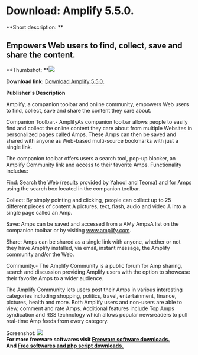 # Download: Amplify 5.5.0.

**Short description: **

## Empowers Web users to find, collect, save and share the content.

  
**Thumbshot: **![](http://www.freewarefiles.com/screenshot/amplify_shot_md.gif)   
  
**Download link:** [Download Amplify 5.5.0.](http://freesoftwares.boysofts.com/Amplify_program_9870.html)  
  

**Publisher's Description**  
  

Amplify, a companion toolbar and online community, empowers Web users to find,
collect, save and share the content they care about.

Companion Toolbar.- AmplifyAs companion toolbar allows people to easily find
and collect the online content they care about from multiple Websites in
personalized pages called Amps. These Amps can then be saved and shared with
anyone as Web-based multi-source bookmarks with just a single link.

The companion toolbar offers users a search tool, pop-up blocker, an Amplify
Community link and access to their favorite Amps. Functionality includes:

Find: Search the Web (results provided by Yahoo! and Teoma) and for Amps using
the search box located in the companion toolbar.

Collect: By simply pointing and clicking, people can collect up to 25
different pieces of content A pictures, text, flash, audio and video A into a
single page called an Amp.

Save: Amps can be saved and accessed from a AMy AmpsA list on the companion
toolbar or by visiting www.amplify.com.

Share: Amps can be shared as a single link with anyone, whether or not they
have Amplify installed, via email, instant message, the Amplify community
and/or the Web.

Community.- The Amplify Community is a public forum for Amp sharing, search
and discussion providing Amplify users with the option to showcase their
favorite Amps to a wider audience.

The Amplify Community lets users post their Amps in various interesting
categories including shopping, politics, travel, entertainment, finance,
pictures, health and more. Both Amplify users and non-users are able to view,
comment and rate Amps. Additional features include Top Amps syndication and
RSS technology which allows popular newsreaders to pull real-time Amp feeds
from every category.

  
  
Screenshot: ![](http://www.freewarefiles.com/screenshot/amplify_shot.gif)  
**For more freeware softwares visit [Freeware software downloads.](http://freesoftwares.boysofts.com/)**   
**And [Free softwares and php script downloads.](http://www.boysofts.com/)**

